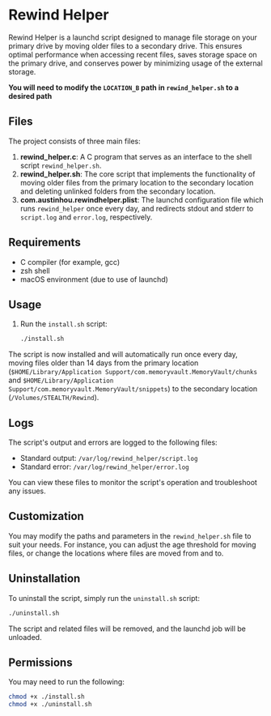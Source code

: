 # Rewind Helper

Rewind Helper is a launchd script designed to manage file storage on your primary drive by moving older files to a secondary drive. This ensures optimal performance when accessing recent files, saves storage space on the primary drive, and conserves power by minimizing usage of the external storage.

**You will need to modify the `LOCATION_B` path in `rewind_helper.sh` to a desired path**

## Files

The project consists of three main files:

1. **rewind_helper.c**: A C program that serves as an interface to the shell script `rewind_helper.sh`.
2. **rewind_helper.sh**: The core script that implements the functionality of moving older files from the primary location to the secondary location and deleting unlinked folders from the secondary location.
3. **com.austinhou.rewindhelper.plist**: The launchd configuration file which runs `rewind_helper` once every day, and redirects stdout and stderr to `script.log` and `error.log`, respectively.

## Requirements

- C compiler (for example, gcc)
- zsh shell
- macOS environment (due to use of launchd)

## Usage

1. Run the `install.sh` script:

   ```bash
   ./install.sh
   ```

The script is now installed and will automatically run once every day, moving files older than 14 days from the primary location (`$HOME/Library/Application Support/com.memoryvault.MemoryVault/chunks` and `$HOME/Library/Application Support/com.memoryvault.MemoryVault/snippets`) to the secondary location (`/Volumes/STEALTH/Rewind`).

## Logs

The script's output and errors are logged to the following files:

- Standard output: `/var/log/rewind_helper/script.log`
- Standard error: `/var/log/rewind_helper/error.log`

You can view these files to monitor the script's operation and troubleshoot any issues.

## Customization

You may modify the paths and parameters in the `rewind_helper.sh` file to suit your needs. For instance, you can adjust the age threshold for moving files, or change the locations where files are moved from and to.

## Uninstallation

To uninstall the script, simply run the `uninstall.sh` script:

```bash
./uninstall.sh
```

The script and related files will be removed, and the launchd job will be unloaded.

## Permissions

You may need to run the following:

```bash
chmod +x ./install.sh
chmod +x ./uninstall.sh
```
